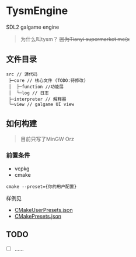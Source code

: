 # TysmEngine
SDL2 galgame engine

> 为什么叫tysm？
~~因为Tianyi supermarket me(x~~

## 文件目录

```
src // 源代码
 ├─core // 核心文件 (TODO:待修改)
 │  ├─function //功能层
 │  └─log // 日志
 ├─interpreter // 解释器
 └─view // galgame UI view
```
## 如何构建

> 目前只写了MinGW Orz

### 前置条件

- vcpkg
- cmake

```
cmake --preset={你的用户配置}
```

样例见

- [CMakeUserPresets.json](./CMakeUserPresets.json) 
- [CMakePresets.json](./CMakePresets.json)

## TODO

- [ ] ......
